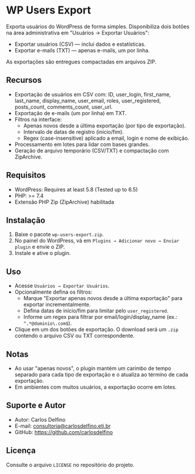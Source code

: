 # WP Users Export

Exporta usuários do WordPress de forma simples. Disponibiliza dois botões na área administrativa em "Usuários → Exportar Usuários":

- Exportar usuários (CSV) — inclui dados e estatísticas.
- Exportar e-mails (TXT) — apenas e-mails, um por linha.

As exportações são entregues compactadas em arquivos ZIP.

## Recursos
- Exportação de usuários em CSV com: ID, user_login, first_name, last_name, display_name, user_email, roles, user_registered, posts_count, comments_count, user_url.
- Exportação de e-mails (um por linha) em TXT.
- Filtros na interface:
  - Apenas novos desde a última exportação (por tipo de exportação).
  - Intervalo de datas de registro (início/fim).
  - Regex (case-insensitive) aplicado a email, login e nome de exibição.
- Processamento em lotes para lidar com bases grandes.
- Geração de arquivo temporário (CSV/TXT) e compactação com ZipArchive.

## Requisitos
- WordPress: Requires at least 5.8 (Tested up to 6.5)
- PHP: >= 7.4
- Extensão PHP Zip (ZipArchive) habilitada

## Instalação
1. Baixe o pacote `wp-users-export.zip`.
2. No painel do WordPress, vá em `Plugins → Adicionar novo → Enviar plugin` e envie o ZIP.
3. Instale e ative o plugin.

## Uso
- Acesse `Usuários → Exportar Usuários`.
- Opcionalmente defina os filtros:
  - Marque "Exportar apenas novos desde a última exportação" para exportar incrementalmente.
  - Defina datas de início/fim para limitar pelo `user_registered`.
  - Informe um regex para filtrar por email/login/display_name (ex.: `^.*@dominio\.com$`).
- Clique em um dos botões de exportação. O download será um `.zip` contendo o arquivo CSV ou TXT correspondente.

## Notas
- Ao usar "apenas novos", o plugin mantém um carimbo de tempo separado para cada tipo de exportação e o atualiza ao término de cada exportação.
- Em ambientes com muitos usuários, a exportação ocorre em lotes.

## Suporte e Autor
- Autor: Carlos Delfino
- E-mail: consultoria@carlosdelfino.eti.br
- GitHub: https://github.com/carlosdelfino

## Licença
Consulte o arquivo `LICENSE` no repositório do projeto.

